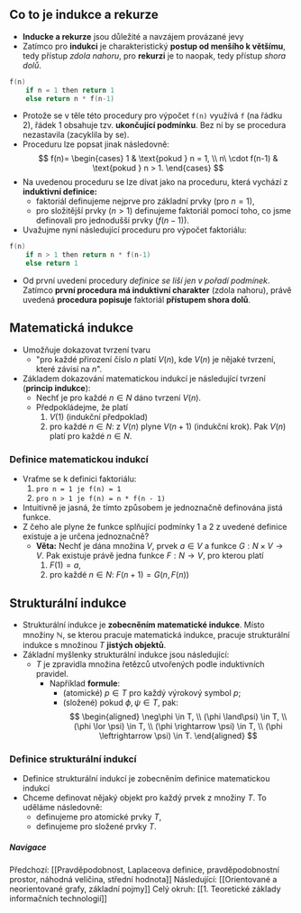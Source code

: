 ## Co to je indukce a rekurze
- **Inducke a rekurze** jsou důležité a navzájem provázané jevy
- Zatímco pro **indukci** je charakteristický **postup od menšího k většímu**, tedy přístup *zdola nahoru*, pro **rekurzi** je to naopak, tedy přístup *shora dolů*.
```C
f(n)
	if n = 1 then return 1
	else return n * f(n-1)
```
- Protože se v těle této procedury pro výpočet `f(n)` využívá `f` (na řádku $2$), řádek $1$ obsahuje tzv. **ukončující podmínku**. Bez ní by se procedura nezastavila (zacyklila by se).
- Proceduru lze popsat jinak následovně: 
$$
f(n)=
\begin{cases}
1 & \text{pokud } n = 1, \\
n\ \cdot f(n-1) & \text{pokud } n > 1.
\end{cases}
$$
- Na uvedenou proceduru se lze dívat jako na proceduru, která vychází z **induktivní definice:**
	- faktoriál definujeme nejprve pro základní prvky (pro $n = 1$),
	- pro složitější prvky ($n > 1$) definujeme faktoriál pomocí toho, co jsme definovali pro jednodušší prvky ($f(n-1)$).
- Uvažujme nyní následující proceduru pro výpočet faktoriálu:
```C
f(n)
	if n > 1 then return n * f(n-1)
	else return 1
```
- Od první uvedení procedury *definice se liší jen v pořadí podmínek*. Zatímco **první procedura má induktivní charakter** (zdola nahoru), právě uvedená **procedura popisuje** faktoriál **přístupem shora dolů**.

## Matematická indukce
- Umožňuje dokazovat tvrzení tvaru
	- "pro každé přirození číslo $n$ platí $V(n)$, kde $V(n)$ je nějaké tvrzení, které závisí na $n$".
- Základem dokazování matematickou indukcí je následující tvrzení (**princip indukce**):
	- Nechť je pro každé $n \in N$ dáno tvrzení $V(n)$.
	- Předpokládejme, že platí
		1. $V(1)$ (indukční předpoklad)
		2. pro každé $n \in N$: z $V(n)$ plyne $V(n+1)$ (indukční krok).
		Pak $V(n)$ platí pro každé $n \in N$.

### Definice matematickou indukcí
- Vraťme se k definici faktoriálu:
	1. `pro n = 1 je f(n) = 1`
	2. `pro n > 1 je f(n) = n * f(n - 1)`
- Intuitivně je jasná, že tímto způsobem je jednoznačně definována jistá funkce. 
- Z čeho ale plyne že funkce splňující podmínky $1$ a $2$ z uvedené definice existuje a je určena jednoznačně?
	- **Věta:** Nechť je dána množina $V$, prvek $a \in V$ a funkce $G: N \times V \rightarrow V$. Pak existuje právě jedna funkce $F: N \rightarrow V$, pro kterou platí
		1. $F(1) = a,$
		2. pro každé $n \in N$: $F(n+1)=G(n,F(n))$

## Strukturální indukce
- Strukturální indukce je **zobecněním matematické indukce**. Místo množiny $\mathbb{N}$, se kterou pracuje matematická indukce, pracuje strukturální indukce s množinou $T$ **jistých objektů**.
- Základní myšlenky strukturální indukce jsou následující:
	- $T$ je zpravidla množina řetězců utvořených podle induktivních pravidel.
		- Například **formule**:
			- (atomické) $p \in T$ pro každý výrokový symbol $p$;
			- (složené) pokud $\phi, \psi \in T$, pak: 
			  $$ 
				\begin{aligned}
				\neg\phi \in T, \\
				(\phi \land\psi) \in T, \\
				(\phi \lor \psi) \in T, \\
				(\phi \rightarrow \psi) \in T, \\
				(\phi \leftrightarrow \psi) \in T.
				\end{aligned}
			    $$

### Definice strukturální indukcí
- Definice strukturální indukcí je zobecněním definice matematickou indukcí
- Chceme definovat nějaký objekt pro každý prvek z množiny $T$. To uděláme následovně:
	- definujeme pro atomické prvky $T$,
	- definujeme pro složené prvky $T$.
##### Navigace
Předchozí:  [[Pravděpodobnost, Laplaceova definice, pravděpodobnostní prostor, náhodná veličina, střední hodnota]]
Následující: [[Orientované a neorientované grafy, základní pojmy]]
Celý okruh: [[1. Teoretické základy informačních technologií]]